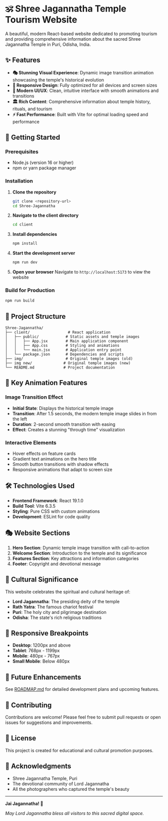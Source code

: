 # 🕉️ Shree Jagannatha Temple Tourism Website

A beautiful, modern React-based website dedicated to promoting tourism and providing comprehensive information about the sacred Shree Jagannatha Temple in Puri, Odisha, India.

## ✨ Features

- **🎭 Stunning Visual Experience**: Dynamic image transition animation showcasing the temple's historical evolution
- **📱 Responsive Design**: Fully optimized for all devices and screen sizes
- **🎨 Modern UI/UX**: Clean, intuitive interface with smooth animations and transitions
- **🏛️ Rich Content**: Comprehensive information about temple history, rituals, and tourism
- **⚡ Fast Performance**: Built with Vite for optimal loading speed and performance

## 🚀 Getting Started

### Prerequisites

- Node.js (version 16 or higher)
- npm or yarn package manager

### Installation

1. **Clone the repository**
   ```bash
   git clone <repository-url>
   cd Shree-Jagannatha
   ```

2. **Navigate to the client directory**
   ```bash
   cd client
   ```

3. **Install dependencies**
   ```bash
   npm install
   ```

4. **Start the development server**
   ```bash
   npm run dev
   ```

5. **Open your browser**
   Navigate to `http://localhost:5173` to view the website

### Build for Production

```bash
npm run build
```

## 🎯 Project Structure

```
Shree-Jagannatha/
├── client/                 # React application
│   ├── public/            # Static assets and temple images
│   │   ├── App.jsx        # Main application component
│   │   ├── App.css        # Styling and animations
│   │   └── main.jsx       # Application entry point
│   └── package.json       # Dependencies and scripts
├── img/                   # Original temple images (old)
├── img new/              # Original temple images (new)
└── README.md             # Project documentation
```

## 🎨 Key Animation Features

### Image Transition Effect
- **Initial State**: Displays the historical temple image
- **Transition**: After 1.5 seconds, the modern temple image slides in from the left
- **Duration**: 2-second smooth transition with easing
- **Effect**: Creates a stunning "through time" visualization

### Interactive Elements
- Hover effects on feature cards
- Gradient text animations on the hero title
- Smooth button transitions with shadow effects
- Responsive animations that adapt to screen size

## 🛠️ Technologies Used

- **Frontend Framework**: React 19.1.0
- **Build Tool**: Vite 6.3.5
- **Styling**: Pure CSS with custom animations
- **Development**: ESLint for code quality

## 🎭 Website Sections

1. **Hero Section**: Dynamic temple image transition with call-to-action
2. **Welcome Section**: Introduction to the temple and its significance
3. **Features Section**: Key attractions and information categories
4. **Footer**: Copyright and devotional message

## 🙏 Cultural Significance

This website celebrates the spiritual and cultural heritage of:
- **Lord Jagannatha**: The presiding deity of the temple
- **Rath Yatra**: The famous chariot festival
- **Puri**: The holy city and pilgrimage destination
- **Odisha**: The state's rich religious traditions

## 📱 Responsive Breakpoints

- **Desktop**: 1200px and above
- **Tablet**: 768px - 1199px
- **Mobile**: 480px - 767px
- **Small Mobile**: Below 480px

## 🔮 Future Enhancements

See [ROADMAP.md](./ROADMAP.md) for detailed development plans and upcoming features.

## 🤝 Contributing

Contributions are welcome! Please feel free to submit pull requests or open issues for suggestions and improvements.

## 📄 License

This project is created for educational and cultural promotion purposes.

## 🙏 Acknowledgments

- Shree Jagannatha Temple, Puri
- The devotional community of Lord Jagannatha
- All the photographers who captured the temple's beauty

---

**Jai Jagannatha! 🙏**

*May Lord Jagannatha bless all visitors to this sacred digital space.* 